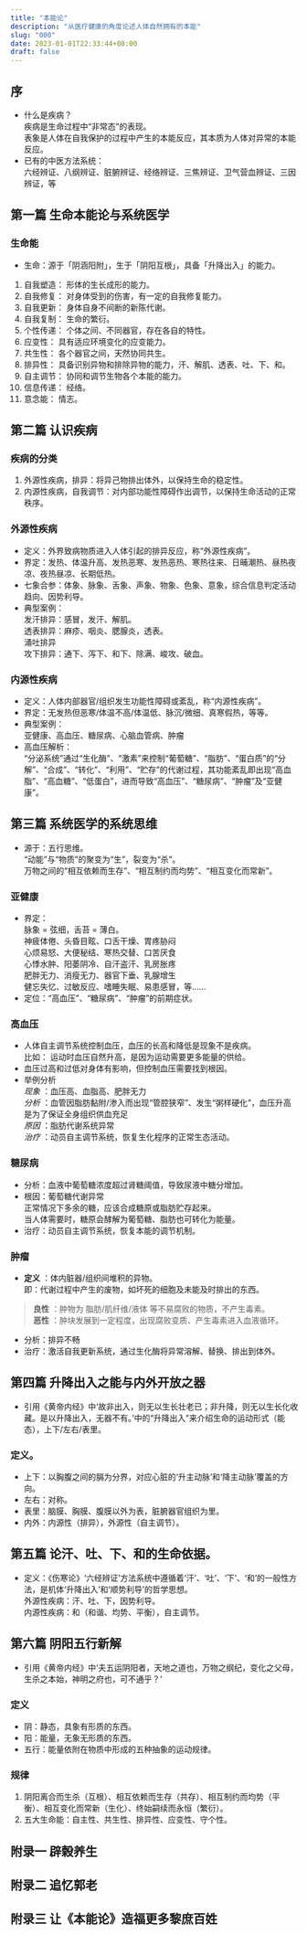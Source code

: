 ```yaml
---
title: "本能论"
description: "从医疗健康的角度论述人体自然拥有的本能"
slug: "000"
date: 2023-01-01T22:33:44+08:00
draft: false
---
```

## 序
 * 什么是疾病？<br/>疾病是生命过程中“非常态”的表现。<br/>表象是人体在自我保护的过程中产生的本能反应，其本质为人体对异常的本能反应。  
 * 已有的中医方法系统：<br/>六经辨证、八纲辨证、脏腑辨证、经络辨证、三焦辨证、卫气营血辨证、三因辨证，等
## 第一篇 生命本能论与系统医学
### 生命能
 * 生命：源于「阴涵阳附」，生于「阴阳互根」，具备「升降出入」的能力。
  1. 自我塑造： 形体的生长成形的能力。
  2. 自我修复： 对身体受到的伤害，有一定的自我修复能力。
  3. 自我更新： 身体自身不间断的新陈代谢。
  4. 自我复制： 生命的繁衍。
  5. 个性传递： 个体之间、不同器官，存在各自的特性。
  6. 应变性： 具有适应环境变化的应变能力。  
  7. 共生性： 各个器官之间，天然协同共生。
  8. 排异性： 具备识别异物和排除异物的能力，汗、解肌、透表、吐、下、和。
  9. 自主调节： 协同和调节生物各个本能的能力。
  10. 信息传递： 经络。
  11. 意念能： 情志。
## 第二篇 认识疾病  
### 疾病的分类
 1. 外源性疾病，排异：将异己物排出体外，以保持生命的稳定性。  
 2. 内源性疾病，自我调节：对内部功能性障碍作出调节，以保持生命活动的正常秩序。  
### 外源性疾病  
 * 定义：外界致病物质进入人体引起的排异反应，称“外源性疾病”。
 * 界定：发热、体温升高、发热恶寒、发热恶热、寒热往来、日晡潮热、昼热夜凉、夜热昼凉、长期低热。  
 * 七象合参：体象、脉象、舌象、声象、物象、色象、意象，综合信息判定活动趋向、因势利导。  
 * 典型案例：<br/>发汗排异：感冒，发汗、解肌。<br/>透表排异：麻疹、咽炎、腮腺炎，透表。<br/>涌吐排异<br/>攻下排异：通下、泻下、和下、除满、峻攻、破血。  
### 内源性疾病
 * 定义：人体内部器官/组织发生功能性障碍或紊乱，称“内源性疾病”。  
 * 界定：无发热但恶寒/体温不高/体温低、脉沉/微细、真寒假热，等等。  
 * 典型案例：<br/>亚健康、高血压、糖尿病、心脑血管病、肿瘤
 * 高血压解析：<br/>“分泌系统”通过“生化酶”、“激素”来控制“葡萄糖”、“脂肪”、“蛋白质”的“分解”、“合成”、“转化”、“利用”、“贮存”的代谢过程，其功能紊乱即出现“高血脂”、“高血糖”、“低蛋白”，进而导致“高血压”、“糖尿病”、“肿瘤”及“亚健康”。  
## 第三篇 系统医学的系统思维
 * 源于：五行思维。<br/>“动能”与“物质”的聚变为“生”，裂变为“杀”。<br/>万物之间的“相互依赖而生存”、“相互制约而均势”、“相互变化而常新”。  
### 亚健康  
 * 界定：<br/>脉象 = 弦细，舌苔 = 薄白。<br/>神疲体倦、头昏目眩、口舌干燥、胃疼胁闷<br/>心烦易怒、大便秘结、寒热交替、口苦厌食<br/>心悸水肿、阳萎阴冷、自汗盗汗、乳房胀疼<br/>肥胖无力、消瘦无力、器官下垂、乳腺增生<br/>健忘失忆、过敏反应、嗜睡失眠、易患感冒，等……
 * 定位：“高血压”、“糖尿病”、“肿瘤”的前期症状。
### 高血压  
 * 人体自主调节系统控制血压，血压的长高和降低是现象不是疾病。<br/>比如：  运动时血压自然升高，是因为运动需要更多能量的供给。
 * 血压过高和过低对身体有影响，但控制血压需要找到根因。
 * 举例分析<br/> _现象_ ：血压高、血脂高、肥胖无力<br/> _分析_ ：血管因脂肪黏附/渗入而出现“管腔狭窄”、发生“粥样硬化”，血压升高是为了保证全身组织供血充足<br/> _原因_ ：脂肪代谢系统异常<br/> _治疗_ ：动员自主调节系统，恢复生化程序的正常生态活动。
### 糖尿病  
 * 分析：血液中葡萄糖浓度超过肾糖阈值，导致尿液中糖分增加。  
 * 根因：葡萄糖代谢异常<br/>正常情况下多余的糖，应该合成糖原或脂肪贮存起来。<br/>当人体需要时，糖原会酵解为葡萄糖、脂肪也可转化为能量。  
 * 治疗：动员自主调节系统，恢复本能的调节机制。  
### 肿瘤  
 - **定义** ：体内脏器/组织间堆积的异物。<br/>即：代谢过程中产生的废物，如坏死的细胞及未能及时排出的东西。
 >  **良性** ：肿物为 脂肪/肌纤维/液体 等不易腐败的物质，不产生毒素。  
 >  **恶性** ：肿块发展到一定程度，出现腐败变质、产生毒素进入血液循环。  
 * 分析：排异不畅
 * 治疗：激活自我更新系统，通过生化酶将异常溶解、替换、排出到体外。  
## 第四篇 升降出入之能与内外开放之器  
 * 引用《黄帝内经》中‘故非出入，则无以生长壮老已；非升降，则无以生长化收藏。是以升降出入，无器不有。’中的“升降出入”来介绍生命的运动形式（能态），上下/左右/表里。  
### 定义。
 * 上下：以胸腹之间的膈为分界，对应心脏的‘升主动脉’和‘降主动脉’覆盖的方向。  
 * 左右：对称。  
 * 表里：脑膜、胸膜、腹膜以外为表，脏腑器官组织为里。  
 * 内外：内源性（排异），外源性（自主调节）。  
## 第五篇 论汗、吐、下、和的生命依据。
 * 定义：《伤寒论》‘六经辨证’方法系统中遵循着‘汗’、‘吐’、‘下’、‘和’的一般性方法，是机体‘升降出入’和‘顺势利导’的哲学思想。<br/>外源性疾病：汗、吐、下，因势利导。<br/>内源性疾病：和（和谐、均势、平衡），自主调节。  
## 第六篇 阴阳五行新解 
 * 引用《黄帝内经》中‘夫五运阴阳者，天地之道也，万物之纲纪，变化之父母，生杀之本始，神明之府也，可不通乎？’  
### 定义  
 * 阴：静态，具象有形质的东西。  
 * 阳：能量，无象无形质的东西。  
 * 五行：能量依附在物质中形成的五种抽象的运动规律。  
### 规律
 1. 阴阳离合而生杀（互根）、相互依赖而生存（共存）、相互制约而均势（平衡）、相互变化而常新（生化）、终始嗣续而永恒（繁衍）。  
 2. 五大生命能：自主性、共生性、排异性、应变性、守个性。  
## 附录一 辟榖养生  
## 附录二 追忆郭老
## 附录三 让《本能论》造福更多黎庶百姓
